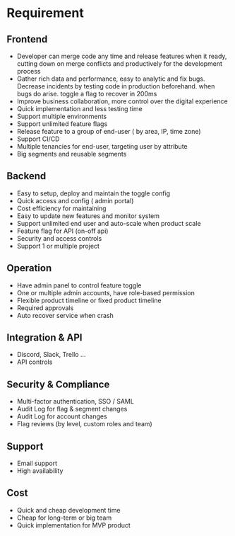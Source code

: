 # Requirement

## Frontend

- Developer can merge code any time and release features when it ready, cutting down on merge conflicts and productively for the development process
- Gather rich data and performance, easy to analytic and fix bugs. Decrease incidents by testing code in production beforehand. when bugs do arise. toggle a flag to recover in 200ms
- Improve business collaboration, more control over the digital experience
- Quick implementation and less testing time
- Support multiple environments
- Support unlimited feature flags
- Release feature to a group of end-user ( by area, IP, time zone)
- Support CI/CD
- Multiple tenancies for end-user, targeting user by attribute
- Big segments and reusable segments

## Backend

- Easy to setup, deploy and maintain the toggle config
- Quick access and config ( admin portal)
- Cost efficiency for maintaining
- Easy to update new features and monitor system
- Support unlimited end user and auto-scale when product scale
- Feature flag for API (on-off api)
- Security and access controls
- Support 1 or multiple project

## Operation

- Have admin panel to control feature toggle
- One or multiple admin accounts, have role-based permission
- Flexible product timeline or fixed product timeline
- Required approvals
- Auto recover service when crash

## Integration & API

- Discord, Slack, Trello …
- API controls

## Security & Compliance

- Multi-factor authentication, SSO / SAML
- Audit Log for flag & segment changes
- Audit Log for account changes
- Flag reviews (by level, custom roles and team)

## Support

- Email support
- High availability

## Cost

- Quick and cheap development time
- Cheap for long-term or big team
- Quick implementation for MVP product
